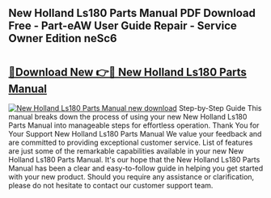 ## New Holland Ls180 Parts Manual PDF Download Free - Part-eAW User Guide Repair - Service Owner Edition neSc6

# <h2><a href="http://bc94997.oget.top/?id=New+Holland+Ls180+Parts+Manual">🔗Download New 👉🔴 New Holland Ls180 Parts Manual</a></h2>

[![New Holland Ls180 Parts Manual new download](https://i.imgur.com/5g1atiW.png)](http://bc94997.oget.top/?id=New+Holland+Ls180+Parts+Manual)
Step-by-Step Guide This manual breaks down the process of using your new New Holland Ls180 Parts Manual into manageable steps for effortless operation. Thank You for Your Support New Holland Ls180 Parts Manual We value your feedback and are committed to providing exceptional customer service. List of features are just some of the remarkable capabilities available in your new New Holland Ls180 Parts Manual. It's our hope that the New Holland Ls180 Parts Manual has been a clear and easy-to-follow guide in helping you get started with your new product. Should you require any assistance or clarification, please do not hesitate to contact our customer support team.
